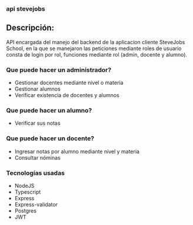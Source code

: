 ### api stevejobs  
  
  ## Descripción:  
  API encargada del manejo del backend de la aplicacion cliente SteveJobs School, en la que se manejaron las peticiones mediante roles de usuario  
  consta de login por rol, funciones mediante rol (admin, docente y alumno).  
  
    
   ### Que puede hacer un administrador?  
   * Gestionar docentes mediante nivel o materia  
   * Gestionar alumnos
   * Verificar existencia de docentes y alumnos  


  ### Que puede hacer un alumno?
  * Verificar sus notas  
    
  ### Que puede hacer un docente?  
  * Ingresar notas por alumno mediante nivel y materia
  * Consultar nóminas  


### Tecnologías usadas  
* NodeJS
* Typescript
* Express
* Express-validator
* Postgres
* JWT
   
